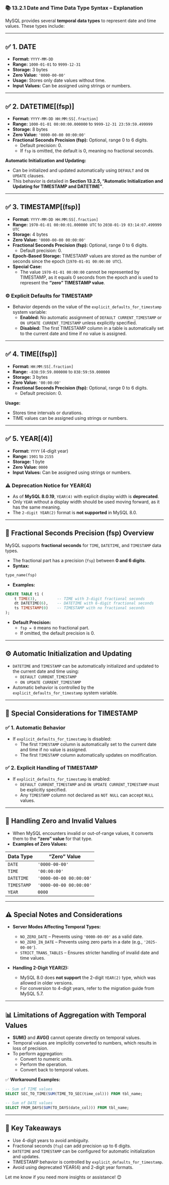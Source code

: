 ### 📚 **13.2.1 Date and Time Data Type Syntax – Explanation**

MySQL provides several **temporal data types** to represent date and time values. These types include:

---

## ✅ **1. DATE**

- **Format:** `YYYY-MM-DD`  
- **Range:** `1000-01-01` to `9999-12-31`  
- **Storage:** 3 bytes  
- **Zero Value:** `'0000-00-00'`  
- **Usage:** Stores only date values without time.  
- **Input Values:** Can be assigned using strings or numbers.  

---

## ✅ **2. DATETIME[(fsp)]**

- **Format:** `YYYY-MM-DD HH:MM:SS[.fraction]`  
- **Range:** `1000-01-01 00:00:00.000000` to `9999-12-31 23:59:59.499999`  
- **Storage:** 8 bytes  
- **Zero Value:** `'0000-00-00 00:00:00'`  
- **Fractional Seconds Precision (fsp):** Optional, range 0 to 6 digits.
    - Default precision: 0.
    - If `fsp` is omitted, the default is 0, meaning no fractional seconds.  

**Automatic Initialization and Updating:**
- Can be initialized and updated automatically using `DEFAULT` and `ON UPDATE` clauses.  
- This behavior is detailed in **Section 13.2.5, “Automatic Initialization and Updating for TIMESTAMP and DATETIME”**.

---

## ✅ **3. TIMESTAMP[(fsp)]**

- **Format:** `YYYY-MM-DD HH:MM:SS[.fraction]`  
- **Range:** `1970-01-01 00:00:01.000000 UTC` to `2038-01-19 03:14:07.499999 UTC`  
- **Storage:** 4 bytes  
- **Zero Value:** `'0000-00-00 00:00:00'`  
- **Fractional Seconds Precision (fsp):** Optional, range 0 to 6 digits.
    - Default precision: 0.  
- **Epoch-Based Storage:** TIMESTAMP values are stored as the number of seconds since the epoch (`1970-01-01 00:00:00 UTC`).  
- **Special Case:**  
    - The value `1970-01-01 00:00:00` cannot be represented by TIMESTAMP, as it equals 0 seconds from the epoch and is used to represent the **“zero” TIMESTAMP value**.

### ⚙️ **Explicit Defaults for TIMESTAMP**
- Behavior depends on the value of the `explicit_defaults_for_timestamp` system variable:
    - **Enabled:** No automatic assignment of `DEFAULT CURRENT_TIMESTAMP` or `ON UPDATE CURRENT_TIMESTAMP` unless explicitly specified.
    - **Disabled:** The first TIMESTAMP column in a table is automatically set to the current date and time if no value is assigned.

---

## ✅ **4. TIME[(fsp)]**

- **Format:** `HH:MM:SS[.fraction]`  
- **Range:** `-838:59:59.000000` to `838:59:59.000000`  
- **Storage:** 3 bytes  
- **Zero Value:** `'00:00:00'`  
- **Fractional Seconds Precision (fsp):** Optional, range 0 to 6 digits.
    - Default precision: 0.  

**Usage:**
- Stores time intervals or durations.  
- TIME values can be assigned using strings or numbers.  

---

## ✅ **5. YEAR[(4)]**

- **Format:** `YYYY` (4-digit year)  
- **Range:** `1901` to `2155`  
- **Storage:** 1 byte  
- **Zero Value:** `0000`  
- **Input Values:** Can be assigned using strings or numbers.  

### ⚠️ **Deprecation Notice for YEAR(4)**
- As of **MySQL 8.0.19**, `YEAR(4)` with explicit display width is **deprecated**.
- Only `YEAR` without a display width should be used moving forward, as it has the same meaning.
- The `2-digit YEAR(2)` format is **not supported** in MySQL 8.0.

---

## 🎯 **Fractional Seconds Precision (fsp) Overview**

MySQL supports **fractional seconds** for `TIME`, `DATETIME`, and `TIMESTAMP` data types.  
- The fractional part has a precision (`fsp`) between **0 and 6 digits**.
- **Syntax:**
```sql
type_name(fsp)
```
- **Examples:**
```sql
CREATE TABLE t1 (
    t TIME(3),         -- TIME with 3-digit fractional seconds
    dt DATETIME(6),    -- DATETIME with 6-digit fractional seconds
    ts TIMESTAMP(0)    -- TIMESTAMP with no fractional seconds
);
```
- **Default Precision:**
    - `fsp = 0` means no fractional part.
    - If omitted, the default precision is 0.

---

## ⚙️ **Automatic Initialization and Updating**

- `DATETIME` and `TIMESTAMP` can be automatically initialized and updated to the current date and time using:
    - `DEFAULT CURRENT_TIMESTAMP`
    - `ON UPDATE CURRENT_TIMESTAMP`  
- Automatic behavior is controlled by the `explicit_defaults_for_timestamp` system variable.

---

## 📌 **Special Considerations for TIMESTAMP**

### ✅ **1. Automatic Behavior**
- If `explicit_defaults_for_timestamp` is disabled:
    - The first `TIMESTAMP` column is automatically set to the current date and time if no value is assigned.
    - The first `TIMESTAMP` column automatically updates on modification.

### ✅ **2. Explicit Handling of TIMESTAMP**
- If `explicit_defaults_for_timestamp` is enabled:
    - `DEFAULT CURRENT_TIMESTAMP` and `ON UPDATE CURRENT_TIMESTAMP` must be explicitly specified.
    - Any `TIMESTAMP` column not declared as `NOT NULL` can accept `NULL` values.

---

## 📌 **Handling Zero and Invalid Values**

- When MySQL encounters invalid or out-of-range values, it converts them to the **“zero” value** for that type.
- **Examples of Zero Values:**

| **Data Type**  | **“Zero” Value**         |
|----------------|------------------------|
| `DATE`         | `'0000-00-00'`         |
| `TIME`         | `'00:00:00'`           |
| `DATETIME`     | `'0000-00-00 00:00:00'` |
| `TIMESTAMP`    | `'0000-00-00 00:00:00'` |
| `YEAR`         | `0000`                  |

---

## ⚠️ **Special Notes and Considerations**

- **Server Modes Affecting Temporal Types:**  
    - `NO_ZERO_DATE` – Prevents using `'0000-00-00'` as a valid date.
    - `NO_ZERO_IN_DATE` – Prevents using zero parts in a date (e.g., `'2025-00-00'`).
    - `STRICT_TRANS_TABLES` – Ensures stricter handling of invalid date and time values.

- **Handling 2-Digit YEAR(2):**
    - MySQL 8.0 does **not support** the 2-digit `YEAR(2)` type, which was allowed in older versions.
    - For conversion to 4-digit years, refer to the migration guide from MySQL 5.7.

---

## 📊 **Limitations of Aggregation with Temporal Values**

- **SUM()** and **AVG()** cannot operate directly on temporal values.
- Temporal values are implicitly converted to numbers, which results in loss of precision.
- To perform aggregation:
    - Convert to numeric units.
    - Perform the operation.
    - Convert back to temporal values.

✅ **Workaround Examples:**
```sql
-- Sum of TIME values
SELECT SEC_TO_TIME(SUM(TIME_TO_SEC(time_col))) FROM tbl_name;

-- Sum of DATE values
SELECT FROM_DAYS(SUM(TO_DAYS(date_col))) FROM tbl_name;
```

---

## 🎁 **Key Takeaways**
- Use 4-digit years to avoid ambiguity.
- Fractional seconds (`fsp`) can add precision up to 6 digits.
- `DATETIME` and `TIMESTAMP` can be configured for automatic initialization and updates.
- TIMESTAMP behavior is controlled by `explicit_defaults_for_timestamp`.
- Avoid using deprecated YEAR(4) and 2-digit year formats.

Let me know if you need more insights or assistance! 😊
